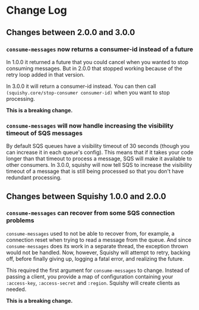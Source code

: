 # Change Log

## Changes between 2.0.0 and 3.0.0
 
### `consume-messages` now returns a consumer-id instead of a future

In 1.0.0 it returned a future that you could cancel when you wanted to stop
consuming messages. But in 2.0.0 that stopped working because of the retry
loop added in that version.

In 3.0.0 it will return a consumer-id instead. You can then call
`(squishy.core/stop-consumer consumer-id)` when you want to stop processing.

**This is a breaking change.**

### `consume-messages` will now handle increasing the visibility timeout of SQS messages

By default SQS queues have a visibility timeout of 30 seconds (though you can
increase it in each queue's config). This means that if it takes your code
longer than that timeout to process a message, SQS will make it available to
other consumers. In 3.0.0, squishy will now tell SQS to increase the visibility
timeout of a message that is still being processed so that you don't have 
redundant processing.

## Changes between Squishy 1.0.0 and 2.0.0

### `consume-messages` can recover from some SQS connection problems

`consume-messages` used to not be able to recover from, for example, a
connection reset when trying to read a message from the queue. And
since `consume-messages` does its work in a separate thread, the
exception thrown would not be handled. Now, however, Squishy will
attempt to retry, backing off, before finally giving up, logging a
fatal error, and realizing the future.

This required the first argument for `consume-messages` to
change. Instead of passing a client, you provide a map of
configuration containing your `:access-key`, `:access-secret` and
`:region`. Squishy will create clients as needed.

**This is a breaking change.**
